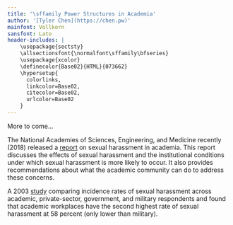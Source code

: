 ```yaml
---
title: '\sffamily Power Structures in Academia'
author: '[Tyler Chen](https://chen.pw)'
mainfont: Vollkorn
sansfont: Lato
header-includes: |
    \usepackage{sectsty}
    \allsectionsfont{\normalfont\sffamily\bfseries}
    \usepackage{xcolor}
    \definecolor{Base02}{HTML}{073662}
    \hypersetup{
      colorlinks,
      linkcolor=Base02,
      citecolor=Base02,
      urlcolor=Base02
    }
---
```


More to come...
        
The National Academies of Sciences, Engineering, and Medicine recently (2018) released a [report](https://doi.org/10.17226/24994) on sexual harassment in academia. This report discusses the effects of sexual harassment and the institutional conditions under which sexual harassment is more likely to occur. It also provides recommendations about what the academic community can do to address these concerns.
        
A 2003 [study](https://doi.org/10.1111/j.1744-6570.2003.tb00752.x) comparing incidence rates of sexual harassment across academic, private-sector, government, and military respondents and found that academic workplaces have the second highest rate of sexual harassment at 58 percent (only lower than military).
